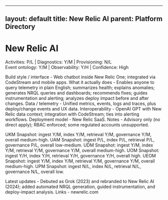 -----
layout: default
title: New Relic AI
parent: Platform Directory
---

# New Relic AI

Activities: P/L | Diagnostics: Y/M | Provisioning: N/L  
Event ontology: Y/M | Observability: Y/H | Confidence: High

Build style / interface - Web chatbot inside New Relic One; integrated via CodeStream and mobile apps.
What it actually does - Enables anyone to query telemetry in plain English; summarizes health; explains anomalies; generates NRQL queries and dashboards; recommends fixes; guides instrumentation and alerting; analyzes deploy impact before and after changes.
Data / telemetry - Unified metrics, events, logs and traces, plus deploy/change events and UX data.
Interoperability - OpenAI GPT with New Relic data context; integration with CodeStream; ties into alerting workflows.
Deployment model - New Relic SaaS.
Notes - Advisory only (no direct apply); RBAC enforced; some regulated accounts unsupported.

UKM Snapshot: ingest Y/M, index Y/M, retrieval Y/M, governance Y/M, overall medium-high.
UAM Snapshot: ingest P/L, index P/L, retrieval P/L, governance P/L, overall low-medium.
UDM Snapshot: ingest Y/M, index Y/M, retrieval Y/M, governance Y/M, overall medium-high.
UOM Snapshot: ingest Y/H, index Y/H, retrieval Y/H, governance Y/H, overall high.
UEOM Snapshot: ingest Y/M, index Y/M, retrieval Y/M, governance Y/M, overall medium-high.
UPM Snapshot: ingest N/L, index N/L, retrieval N/L, governance N/L, overall low.

Latest updates - Debuted as Grok (2023) and rebranded to New Relic AI (2024); added automated NRQL generation, guided instrumentation, and deploy-impact analysis.
Links - newrelic.com
